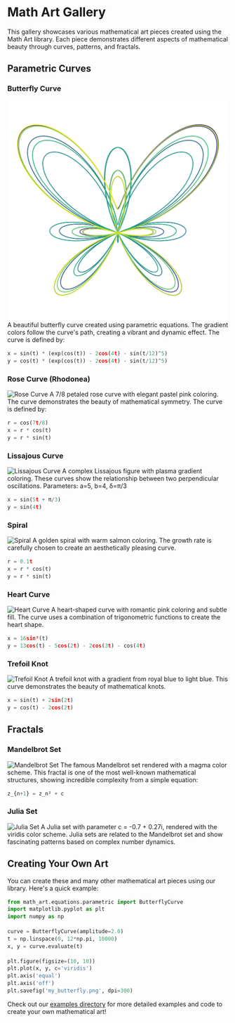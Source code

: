 # Math Art Gallery

This gallery showcases various mathematical art pieces created using the Math Art library. Each piece demonstrates different aspects of mathematical beauty through curves, patterns, and fractals.

## Parametric Curves

### Butterfly Curve
![Butterfly Curve](../images/butterfly.png)
A beautiful butterfly curve created using parametric equations. The gradient colors follow the curve's path, creating a vibrant and dynamic effect. The curve is defined by:
```python
x = sin(t) * (exp(cos(t)) - 2cos(4t) - sin(t/12)^5)
y = cos(t) * (exp(cos(t)) - 2cos(4t) - sin(t/12)^5)
```

### Rose Curve (Rhodonea)
![Rose Curve](../../images/rose.png)
A 7/8 petaled rose curve with elegant pastel pink coloring. The curve demonstrates the beauty of mathematical symmetry. The curve is defined by:
```python
r = cos(7t/8)
x = r * cos(t)
y = r * sin(t)
```

### Lissajous Curve
![Lissajous Curve](../../images/lissajous.png)
A complex Lissajous figure with plasma gradient coloring. These curves show the relationship between two perpendicular oscillations. Parameters: a=5, b=4, δ=π/3
```python
x = sin(5t + π/3)
y = sin(4t)
```

### Spiral
![Spiral](../../images/spiral.png)
A golden spiral with warm salmon coloring. The growth rate is carefully chosen to create an aesthetically pleasing curve.
```python
r = 0.1t
x = r * cos(t)
y = r * sin(t)
```

### Heart Curve
![Heart Curve](../../images/heart.png)
A heart-shaped curve with romantic pink coloring and subtle fill. The curve uses a combination of trigonometric functions to create the heart shape.
```python
x = 16sin³(t)
y = 13cos(t) - 5cos(2t) - 2cos(3t) - cos(4t)
```

### Trefoil Knot
![Trefoil Knot](../../images/trefoil.png)
A trefoil knot with a gradient from royal blue to light blue. This curve demonstrates the beauty of mathematical knots.
```python
x = sin(t) + 2sin(2t)
y = cos(t) - 2cos(2t)
```

## Fractals

### Mandelbrot Set
![Mandelbrot Set](../../images/mandelbrot.png)
The famous Mandelbrot set rendered with a magma color scheme. This fractal is one of the most well-known mathematical structures, showing incredible complexity from a simple equation:
```python
z_{n+1} = z_n² + c
```

### Julia Set
![Julia Set](../../images/julia.png)
A Julia set with parameter c = -0.7 + 0.27i, rendered with the viridis color scheme. Julia sets are related to the Mandelbrot set and show fascinating patterns based on complex number dynamics.

## Creating Your Own Art

You can create these and many other mathematical art pieces using our library. Here's a quick example:

```python
from math_art.equations.parametric import ButterflyCurve
import matplotlib.pyplot as plt
import numpy as np

curve = ButterflyCurve(amplitude=2.0)
t = np.linspace(0, 12*np.pi, 10000)
x, y = curve.evaluate(t)

plt.figure(figsize=(10, 10))
plt.plot(x, y, c='viridis')
plt.axis('equal')
plt.axis('off')
plt.savefig('my_butterfly.png', dpi=300)
```

Check out our [examples directory](../../examples) for more detailed examples and code to create your own mathematical art! 
